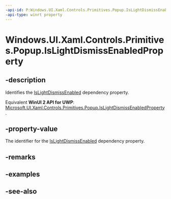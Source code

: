 ```yaml
---
-api-id: P:Windows.UI.Xaml.Controls.Primitives.Popup.IsLightDismissEnabledProperty
-api-type: winrt property
---
```


<!-- Property syntax
public Windows.UI.Xaml.DependencyProperty IsLightDismissEnabledProperty { get; }
-->

# Windows.UI.Xaml.Controls.Primitives.Popup.IsLightDismissEnabledProperty

## -description
Identifies the [IsLightDismissEnabled](popup_islightdismissenabled.md) dependency property.

Equivalent **WinUI 2 API for UWP**: [Microsoft.UI.Xaml.Controls.Primitives.Popup.IsLightDismissEnabledProperty](/windows/winui/api/microsoft.ui.xaml.controls.primitives.popup.islightdismissenabledproperty).

## -property-value
The identifier for the [IsLightDismissEnabled](popup_islightdismissenabled.md) dependency property.

## -remarks

## -examples

## -see-also
